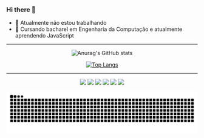 ### Hi there 👋

- 🔭 Atualmente não estou trabalhando
- 🌱 Cursando bacharel em Engenharia da Computação e atualmente aprendendo JavaScript

<hr>

<div align="center">

  ![Anurag's GitHub stats](https://github-readme-stats.vercel.app/api?username=Edufgs&show_icons=true&theme=tokyonight&include_all_commits=true)

  [![Top Langs](https://github-readme-stats.vercel.app/api/top-langs/?username=Edufgs&layout=compact)](https://github.com/anuraghazra/github-readme-stats)
</div>

<hr>

<div align="center">
  <a href="https://www.youtube.com/channel/UCqQPtmiVCX4bDb6HFwHibyw" target="_blank"><img src="https://img.shields.io/badge/YouTube-FF0000?style=for-the-badge&logo=youtube&logoColor=white" target="_blank"></a>
  <a href="https://www.instagram.com/edu_gon_silva/" target="_blank"><img src="https://img.shields.io/badge/-Instagram-%23E4405F?style=for-the-badge&logo=instagram&logoColor=white" target="_blank"></a>
  <a href = "mailto:edu.fgs14@gmail.com?subject=Hello%20again"><img src="https://img.shields.io/badge/-Gmail-%23333?style=for-the-badge&logo=gmail&logoColor=white" target="_red"></a>
  <a href="https://steamcommunity.com/id/Edufgs" target="_blank"><img src="https://img.shields.io/badge/Steam-000000?style=for-the-badge&logo=steam&logoColor=white" target="_blank"></a>
  <a href="https://www.facebook.com/profile.php?id=100003276924397" target="_blank"><img src="https://img.shields.io/badge/Facebook-1877F2?style=for-the-badge&logo=facebook&logoColor=white" target="_blank"></a>
    <a href="https://www.linkedin.com/in/eduardo-goncalves-silva/" target="_blank"><img src="https://img.shields.io/badge/LinkedIn-0077B5?style=for-the-badge&logo=linkedin&logoColor=white" target="_blank"></a>
  
<br>
  
![Snake animation](https://github.com/Edufgs/Edufgs/blob/output/github-contribution-grid-snake.svg)
